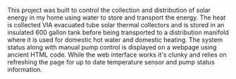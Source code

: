 This project was built to control the collection and distribution of solar energy in my home using water to store and transport the energy. 
The heat is collected VIA evacuated tube solar thermal collectors and is stored in an insulated 600 gallon tank before being transported to 
a distribution manifold where it is used for domestic hot water and domestic heating. The system status along with manual pump control is 
displayed on a webpage using ancient HTML code. While the web interface works it's clunky and relies on refreshing the page for up to date 
temperature sensor and pump status information.
